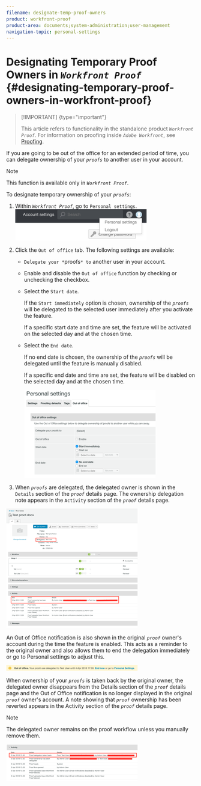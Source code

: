 ```yaml
---
filename: designate-temp-proof-owners
product: workfront-proof
product-area: documents;system-administration;user-management
navigation-topic: personal-settings
---
```




# Designating Temporary Proof Owners in *`Workfront Proof`* {#designating-temporary-proof-owners-in-workfront-proof}



>[!IMPORTANT] {type="important"}
>
>This article refers to functionality in the standalone product *`Workfront Proof`*. For information on proofing inside *`Adobe Workfront`*, see [Proofing](_proofing.md).


If you are going to be out of the office for an extended period of time, you can delegate ownership of your *`proofs`* to another user in your account.&nbsp;


>[!NOTE]
>
>This function is available only in *`Workfront Proof`*.&nbsp;


To designate temporary ownership of your *`proofs`*:&nbsp;



1. Within *`Workfront Proof`*, go to `Personal settings`.  
   ![personal-settings.png](assets/personal-settings-350x83.png)


1. Click the `Out of office` tab.&nbsp;The following settings are available: 
    
    
    * `Delegate your *`proofs`* to` another user in your account.
    * Enable and disable the `Out of office` function by checking or unchecking the checkbox.
    * Select the `Start date`. 
    
    
      If the `Start immediately` option is chosen, ownership of the *`proofs`* will be delegated to the selected user immediately after you activate the feature.
    
    
      If a specific start date and time are set, the feature will be activated on the selected day and at the chosen time.
    
    
    

    
    
    * Select the `End date`. 
    
    
      If no end date is chosen, the ownership of the *`proofs`* will be delegated until the feature is manually disabled.
    
    
      If a specific end date and time are set, the feature will be disabled on the selected day and at the chosen time.
    
    
      ![out-of-office-options.png](assets/out-of-office-options-350x234.png)    
    

    
    
    

1.  When *`proofs`* are delegated, the delegated owner is shown in the `Details` section of the *`proof`* details page. The ownership delegation note appears in the `Activity` section of the *`proof`* details page.


   ![activity-section-delegated.png](assets/activity-section-delegated-350x318.png)




   An Out of Office notification is also shown in the original *`proof`* owner's account&nbsp;during the time the feature is enabled. This acts as a reminder to the original owner and also allows&nbsp;them to end the delegation immediately or go to Personal settings to adjust this.


   ![notification-on-account.png](assets/notification-on-account-350x15.png)




   When ownership of your *`proofs`* is taken back by the original owner, the delegated owner disappears from the Details section of the *`proof`* details page and the Out of Office notification is no longer displayed in the original *`proof`* owner's account. A note showing that *`proof`* ownership has been reverted appears in the Activity section of the *`proof`* details page.  



   >[!NOTE]
   >
   >The delegated owner remains on the proof workflow unless you manually remove them. 


   ![activity-section-taken-back.png](assets/activity-section-taken-back-350x99.png)





